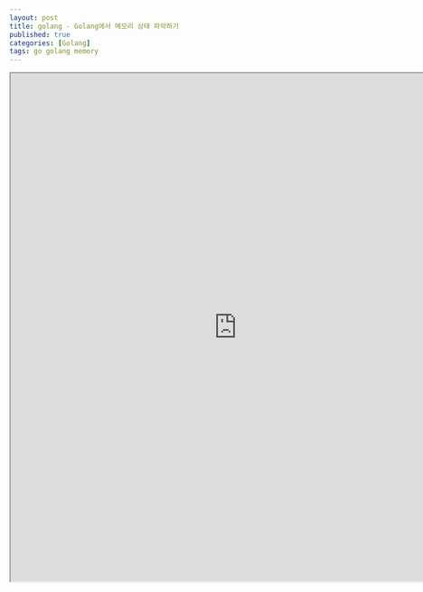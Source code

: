 ```yaml
---
layout: post
title: golang - Golang에서 메모리 상태 파악하기
published: true
categories: [Golang]
tags: go golang memory
---
```

<iframe width="800" height="900" src="https://docs.google.com/document/d/e/2PACX-1vSVnJ7PLMdAGJ1nGN1quzzc3Evl-fN7FHHRfw1Y68iGvJmB4TF-CsVpTObNZ-R-C7NZanAqvME25kzn/pub?embedded=true"></iframe>    
  